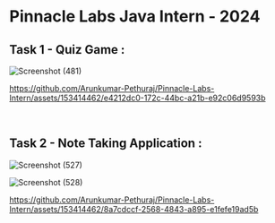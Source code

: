 # Pinnacle Labs Java Intern - 2024 

## Task 1 - Quiz Game :

![Screenshot (481)](https://github.com/Arunkumar-Pethuraj/Pinnacle-Labs-Intern/assets/153414462/4516c7b6-69b9-4549-98cf-f76be2d2fcfd)

https://github.com/Arunkumar-Pethuraj/Pinnacle-Labs-Intern/assets/153414462/e4212dc0-172c-44bc-a21b-e92c06d9593b

<br>

## Task 2 - Note Taking Application :

![Screenshot (527)](https://github.com/Arunkumar-Pethuraj/Pinnacle-Labs-Intern/assets/153414462/62ff286a-3ea7-457d-9a9f-1711f6eb07fc)

![Screenshot (528)](https://github.com/Arunkumar-Pethuraj/Pinnacle-Labs-Intern/assets/153414462/a612b734-e312-44a4-80bd-e8f90ecb5713)

https://github.com/Arunkumar-Pethuraj/Pinnacle-Labs-Intern/assets/153414462/8a7cdccf-2568-4843-a895-e1fefe19ad5b

<br>
